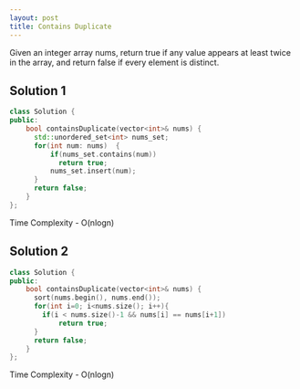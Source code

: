 ```yaml
---
layout: post
title: Contains Duplicate
---
```


Given an integer array nums, return true if any value appears at least twice in the array, and return false if every element is distinct.

## Solution 1

```c++
class Solution {
public:
    bool containsDuplicate(vector<int>& nums) {
      std::unordered_set<int> nums_set;
      for(int num: nums)  {
          if(nums_set.contains(num))
            return true;
          nums_set.insert(num);
      }
      return false;
    }
};
```

Time Complexity - O(nlogn)

## Solution 2

```c++
class Solution {
public:
    bool containsDuplicate(vector<int>& nums) {
      sort(nums.begin(), nums.end());
      for(int i=0; i<nums.size(); i++){
        if(i < nums.size()-1 && nums[i] == nums[i+1])
            return true;
      }
      return false;
    }
};
```

Time Complexity - O(nlogn)
